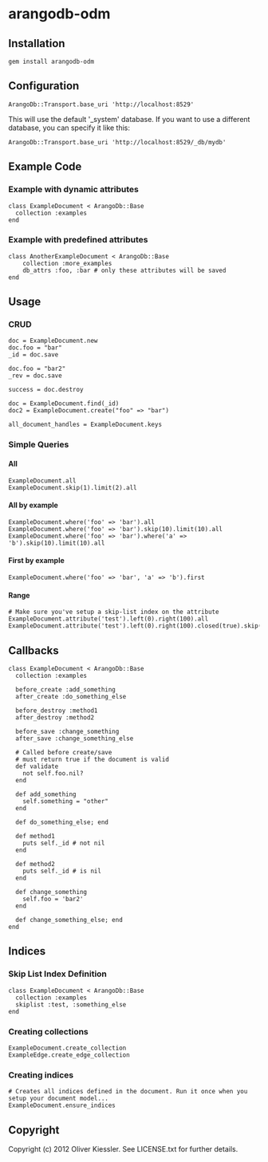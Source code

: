 # arangodb-odm

## Installation

    gem install arangodb-odm

## Configuration

    ArangoDb::Transport.base_uri 'http://localhost:8529'
    
This will use the default '_system' database. If you want to use a different database, you can specify it like this:

    ArangoDb::Transport.base_uri 'http://localhost:8529/_db/mydb'

## Example Code

### Example with dynamic attributes

	class ExampleDocument < ArangoDb::Base
  	  collection :examples
	end

### Example with predefined attributes

	class AnotherExampleDocument < ArangoDb::Base
  		collection :more_examples
  		db_attrs :foo, :bar # only these attributes will be saved
	end

## Usage

### CRUD

	doc = ExampleDocument.new
	doc.foo = "bar"
	_id = doc.save

	doc.foo = "bar2"
	_rev = doc.save

	success = doc.destroy
 
	doc = ExampleDocument.find(_id)
	doc2 = ExampleDocument.create("foo" => "bar")

	all_document_handles = ExampleDocument.keys
	
### Simple Queries

#### All

    ExampleDocument.all
    ExampleDocument.skip(1).limit(2).all
    
#### All by example
    
    ExampleDocument.where('foo' => 'bar').all
    ExampleDocument.where('foo' => 'bar').skip(10).limit(10).all
    ExampleDocument.where('foo' => 'bar').where('a' => 'b').skip(10).limit(10).all

#### First by example
    
    ExampleDocument.where('foo' => 'bar', 'a' => 'b').first
    
#### Range

    # Make sure you've setup a skip-list index on the attribute
    ExampleDocument.attribute('test').left(0).right(100).all
    ExampleDocument.attribute('test').left(0).right(100).closed(true).skip(10).limit(10).all

## Callbacks

    class ExampleDocument < ArangoDb::Base
      collection :examples

      before_create :add_something
      after_create :do_something_else

      before_destroy :method1
      after_destroy :method2

      before_save :change_something
      after_save :change_something_else

      # Called before create/save
      # must return true if the document is valid
      def validate
        not self.foo.nil?
      end

      def add_something
        self.something = "other"
      end

      def do_something_else; end

      def method1
        puts self._id # not nil
      end

      def method2
        puts self._id # is nil
      end

      def change_something
        self.foo = 'bar2'
      end

      def change_something_else; end
    end
    
## Indices

### Skip List Index Definition

    class ExampleDocument < ArangoDb::Base
      collection :examples
      skiplist :test, :something_else
    end

### Creating collections

    ExampleDocument.create_collection
    ExampleEdge.create_edge_collection

### Creating indices

    # Creates all indices defined in the document. Run it once when you setup your document model...
    ExampleDocument.ensure_indices

## Copyright

Copyright (c) 2012 Oliver Kiessler. See LICENSE.txt for
further details.
